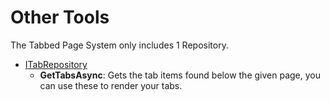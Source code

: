 # Other Tools

The Tabbed Page System only includes 1 Repository.

- [ITabRepository](../../src/TabbedPages/TabbedPages.Models/Repositories/ITabRepository.cs)
  - **GetTabsAsync**: Gets the tab items found below the given page, you can use these to render your tabs.